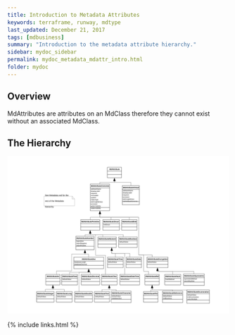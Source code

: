 ```yaml
---
title: Introduction to Metadata Attributes
keywords: terraframe, runway, mdtype
last_updated: December 21, 2017
tags: [mdbusiness]
summary: "Introduction to the metadata attribute hierarchy."
sidebar: mydoc_sidebar
permalink: mydoc_metadata_mdattr_intro.html
folder: mydoc
---
```


## Overview

MdAttributes are attributes on an MdClass therefore they cannot exist without an associated MdClass.

## The Hierarchy

[![UML of Runway Attribute Hierarchy](./images/AttributeHierarchy-Rev4.svg "UML of Runway Attribute Hierarchy")](./images/AttributeHierarchy-Rev4.svg)


{% include links.html %}

